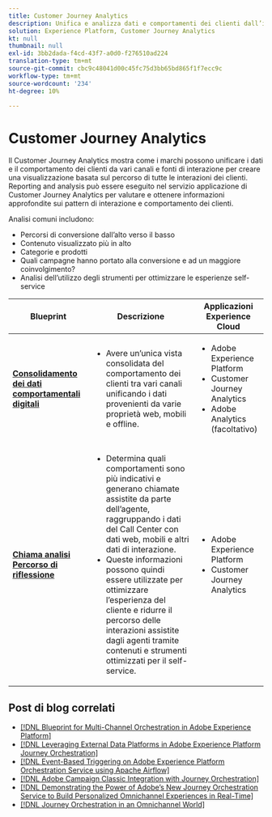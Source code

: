 ```yaml
---
title: Customer Journey Analytics
description: Unifica e analizza dati e comportamenti dei clienti dall’intero percorso del cliente.
solution: Experience Platform, Customer Journey Analytics
kt: null
thumbnail: null
exl-id: 3bb2dada-f4cd-43f7-a0d0-f276510ad224
translation-type: tm+mt
source-git-commit: cbc9c48041d00c45fc75d3bb65bd865f1f7ecc9c
workflow-type: tm+mt
source-wordcount: '234'
ht-degree: 10%

---
```


# Customer Journey Analytics

Il Customer Journey Analytics mostra come i marchi possono unificare i dati e il comportamento dei clienti da vari canali e fonti di interazione per creare una visualizzazione basata sul percorso di tutte le interazioni dei clienti. Reporting and analysis può essere eseguito nel servizio applicazione di Customer Journey Analytics per valutare e ottenere informazioni approfondite sui pattern di interazione e comportamento dei clienti.

Analisi comuni includono:

* Percorsi di conversione dall’alto verso il basso
* Contenuto visualizzato più in alto
* Categorie e prodotti
* Quali campagne hanno portato alla conversione e ad un maggiore coinvolgimento?
* Analisi dell’utilizzo degli strumenti per ottimizzare le esperienze self-service

| Blueprint | Descrizione | Applicazioni Experience Cloud |
|---|---|---|
| **[Consolidamento dei dati comportamentali digitali](digital-behavioral-data-consolidation.md)** | <ul><li>Avere un’unica vista consolidata del comportamento dei clienti tra vari canali unificando i dati provenienti da varie proprietà web, mobili e offline.</li></ul> | <ul><li>Adobe Experience Platform</li><li>Customer Journey Analytics</li><li>Adobe Analytics (facoltativo)</li></ul> |
| **[Chiama analisi Percorso di riflessione](call-deflect.md)** | <ul><li>Determina quali comportamenti sono più indicativi e generano chiamate assistite da parte dell’agente, raggruppando i dati del Call Center con dati web, mobili e altri dati di interazione.</li><li>Queste informazioni possono quindi essere utilizzate per ottimizzare l’esperienza del cliente e ridurre il percorso delle interazioni assistite dagli agenti tramite contenuti e strumenti ottimizzati per il self-service.  </li></ul> | <ul><li>Adobe Experience Platform</li><li>Customer Journey Analytics</li> |

## Post di blog correlati

* [[!DNL Blueprint for Multi-Channel Orchestration in Adobe Experience Platform]](https://medium.com/adobetech/blueprint-for-multi-channel-orchestration-in-adobe-experience-platform-c68317e94184)
* [[!DNL Leveraging External Data Platforms in Adobe Experience Platform Journey Orchestration]](https://medium.com/adobetech/leveraging-external-data-platforms-in-adobe-experience-platform-journey-orchestration-54fc6134fe17)
* [[!DNL Event-Based Triggering on Adobe Experience Platform Orchestration Service using Apache Airflow]](https://medium.com/adobetech/event-based-triggering-on-adobe-experience-platform-orchestration-service-using-apache-airflow-8607b28251f1)
* [[!DNL Adobe Campaign Classic Integration with Journey Orchestration]](https://medium.com/adobetech/adobe-campaign-classic-integration-with-journey-orchestration-ae577653281)
* [[!DNL Demonstrating the Power of Adobe’s New Journey Orchestration Service to Build Personalized Omnichannel Experiences in Real-Time]](https://medium.com/adobetech/demonstrating-the-power-of-adobes-new-journey-orchestration-service-to-build-personalized-aa60d88cd34)
* [[!DNL Journey Orchestration in an Omnichannel World]](https://medium.com/adobetech/journey-orchestration-in-an-omnichannel-world-3a2d32d556d9)
